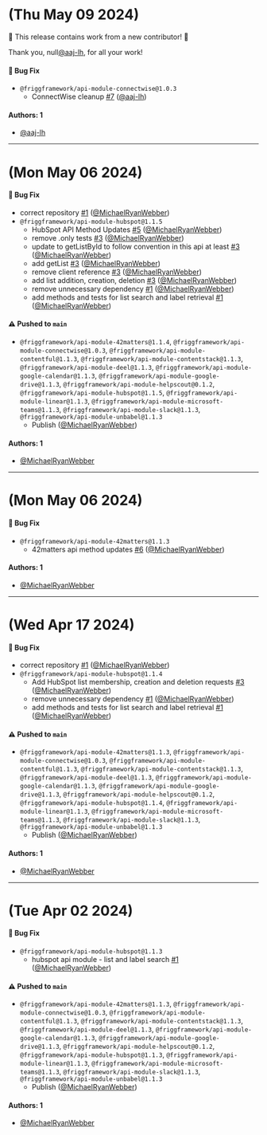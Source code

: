 # (Thu May 09 2024)

:tada: This release contains work from a new contributor! :tada:

Thank you, null[@aaj-lh](https://github.com/aaj-lh), for all your work!

#### 🐛 Bug Fix

- `@friggframework/api-module-connectwise@1.0.3`
  - ConnectWise cleanup [#7](https://github.com/friggframework/api-module-library/pull/7) ([@aaj-lh](https://github.com/aaj-lh))

#### Authors: 1

- [@aaj-lh](https://github.com/aaj-lh)

---

# (Mon May 06 2024)

#### 🐛 Bug Fix

- correct repository [#1](https://github.com/friggframework/api-module-library/pull/1) ([@MichaelRyanWebber](https://github.com/MichaelRyanWebber))
- `@friggframework/api-module-hubspot@1.1.5`
  - HubSpot API Method Updates [#5](https://github.com/friggframework/api-module-library/pull/5) ([@MichaelRyanWebber](https://github.com/MichaelRyanWebber))
  - remove .only tests [#3](https://github.com/friggframework/api-module-library/pull/3) ([@MichaelRyanWebber](https://github.com/MichaelRyanWebber))
  - update to getListById to follow convention in this api at least [#3](https://github.com/friggframework/api-module-library/pull/3) ([@MichaelRyanWebber](https://github.com/MichaelRyanWebber))
  - add getList [#3](https://github.com/friggframework/api-module-library/pull/3) ([@MichaelRyanWebber](https://github.com/MichaelRyanWebber))
  - remove client reference [#3](https://github.com/friggframework/api-module-library/pull/3) ([@MichaelRyanWebber](https://github.com/MichaelRyanWebber))
  - add list addition, creation, deletion [#3](https://github.com/friggframework/api-module-library/pull/3) ([@MichaelRyanWebber](https://github.com/MichaelRyanWebber))
  - remove unnecessary dependency [#1](https://github.com/friggframework/api-module-library/pull/1) ([@MichaelRyanWebber](https://github.com/MichaelRyanWebber))
  - add methods and tests for list search and label retrieval [#1](https://github.com/friggframework/api-module-library/pull/1) ([@MichaelRyanWebber](https://github.com/MichaelRyanWebber))

#### ⚠️ Pushed to `main`

- `@friggframework/api-module-42matters@1.1.4`, `@friggframework/api-module-connectwise@1.0.3`, `@friggframework/api-module-contentful@1.1.3`, `@friggframework/api-module-contentstack@1.1.3`, `@friggframework/api-module-deel@1.1.3`, `@friggframework/api-module-google-calendar@1.1.3`, `@friggframework/api-module-google-drive@1.1.3`, `@friggframework/api-module-helpscout@0.1.2`, `@friggframework/api-module-hubspot@1.1.5`, `@friggframework/api-module-linear@1.1.3`, `@friggframework/api-module-microsoft-teams@1.1.3`, `@friggframework/api-module-slack@1.1.3`, `@friggframework/api-module-unbabel@1.1.3`
  - Publish ([@MichaelRyanWebber](https://github.com/MichaelRyanWebber))

#### Authors: 1

- [@MichaelRyanWebber](https://github.com/MichaelRyanWebber)

---

# (Mon May 06 2024)

#### 🐛 Bug Fix

- `@friggframework/api-module-42matters@1.1.3`
  - 42matters api method updates [#6](https://github.com/friggframework/api-module-library/pull/6) ([@MichaelRyanWebber](https://github.com/MichaelRyanWebber))

#### Authors: 1

- [@MichaelRyanWebber](https://github.com/MichaelRyanWebber)

---

# (Wed Apr 17 2024)

#### 🐛 Bug Fix

- correct repository [#1](https://github.com/friggframework/api-module-library/pull/1) ([@MichaelRyanWebber](https://github.com/MichaelRyanWebber))
- `@friggframework/api-module-hubspot@1.1.4`
  - Add HubSpot list membership, creation and deletion requests [#3](https://github.com/friggframework/api-module-library/pull/3) ([@MichaelRyanWebber](https://github.com/MichaelRyanWebber))
  - remove unnecessary dependency [#1](https://github.com/friggframework/api-module-library/pull/1) ([@MichaelRyanWebber](https://github.com/MichaelRyanWebber))
  - add methods and tests for list search and label retrieval [#1](https://github.com/friggframework/api-module-library/pull/1) ([@MichaelRyanWebber](https://github.com/MichaelRyanWebber))

#### ⚠️ Pushed to `main`

- `@friggframework/api-module-42matters@1.1.3`, `@friggframework/api-module-connectwise@1.0.3`, `@friggframework/api-module-contentful@1.1.3`, `@friggframework/api-module-contentstack@1.1.3`, `@friggframework/api-module-deel@1.1.3`, `@friggframework/api-module-google-calendar@1.1.3`, `@friggframework/api-module-google-drive@1.1.3`, `@friggframework/api-module-helpscout@0.1.2`, `@friggframework/api-module-hubspot@1.1.4`, `@friggframework/api-module-linear@1.1.3`, `@friggframework/api-module-microsoft-teams@1.1.3`, `@friggframework/api-module-slack@1.1.3`, `@friggframework/api-module-unbabel@1.1.3`
  - Publish ([@MichaelRyanWebber](https://github.com/MichaelRyanWebber))

#### Authors: 1

- [@MichaelRyanWebber](https://github.com/MichaelRyanWebber)

---

# (Tue Apr 02 2024)

#### 🐛 Bug Fix

- `@friggframework/api-module-hubspot@1.1.3`
  - hubspot api module - list and label search [#1](https://github.com/friggframework/api-module-library/pull/1) ([@MichaelRyanWebber](https://github.com/MichaelRyanWebber))

#### ⚠️ Pushed to `main`

- `@friggframework/api-module-42matters@1.1.3`, `@friggframework/api-module-connectwise@1.0.3`, `@friggframework/api-module-contentful@1.1.3`, `@friggframework/api-module-contentstack@1.1.3`, `@friggframework/api-module-deel@1.1.3`, `@friggframework/api-module-google-calendar@1.1.3`, `@friggframework/api-module-google-drive@1.1.3`, `@friggframework/api-module-helpscout@0.1.2`, `@friggframework/api-module-hubspot@1.1.3`, `@friggframework/api-module-linear@1.1.3`, `@friggframework/api-module-microsoft-teams@1.1.3`, `@friggframework/api-module-slack@1.1.3`, `@friggframework/api-module-unbabel@1.1.3`
  - Publish ([@MichaelRyanWebber](https://github.com/MichaelRyanWebber))

#### Authors: 1

- [@MichaelRyanWebber](https://github.com/MichaelRyanWebber)
